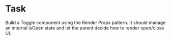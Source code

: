 # Task

Build a Toggle component using the Render Props pattern.
It should manage an internal isOpen state and let the parent decide how to render open/close UI.
